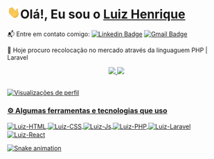 <h1> <img src="https://raw.githubusercontent.com/ABSphreak/ABSphreak/master/gifs/Hi.gif" width="30px">Olá!, Eu sou o <a href="https://github.com/heenriquelu">Luiz Henrique</a></h1>
</h1>

📬 Entre em contato comigo:    [![Linkedin Badge](https://img.shields.io/badge/-LinkedIn-blue?style=flat-square&logo=Linkedin&logoColor=white&link=https://www.linkedin.com/in/luiz-henrique-miranda-malaquias-391b6954/)](https://www.linkedin.com/in/luiz-henrique-miranda-malaquias-391b6954/)
[![Gmail Badge](https://img.shields.io/badge/-Gmail-d14836?style=flat-square&logo=Gmail&logoColor=white&link=mailto:luiz.17017@gmail.com)](mailto:luiz.17017@gmail.com)

🔭 Hoje procuro recolocação no mercado através da linguaguem PHP | Laravel

<div align="center">
  <a href="https://github.com/heenriquelu">
  <img height="180em" src="https://github-readme-stats.vercel.app/api?username=heenriquelu&show_icons=true&theme=dark&include_all_commits=true&count_private=true"/>
  <img height="180em" src="https://github-readme-stats.vercel.app/api/top-langs/?username=heenriquelu&layout=compact&langs_count=7&theme=dark"/>
</div><br>
  
  ![Visualizações de perfil](https://komarev.com/ghpvc/?username=heenriquelu)
  
  ### ⚙️ Algumas ferramentas e tecnologias que uso
  
<div style="display: inline_block">
  <img align="center" alt="Luiz-HTML" height="30" width="40" src="https://cdn.jsdelivr.net/gh/devicons/devicon/icons/html5/html5-original.svg">
  <img align="center" alt="Luiz-CSS" height="30" width="40" src="https://cdn.jsdelivr.net/gh/devicons/devicon/icons/css3/css3-original.svg">
  <img align="center" alt="Luiz-Js" height="30" width="40" src="https://cdn.jsdelivr.net/gh/devicons/devicon/icons/javascript/javascript-plain.svg">
  <img align="center" alt="Luiz-PHP" height="30" width="40" src="https://cdn.jsdelivr.net/gh/devicons/devicon/icons/php/php-plain.svg">
  <img align="center" alt="Luiz-Laravel" height="30" width="40" src="https://cdn.jsdelivr.net/gh/devicons/devicon/icons/laravel/laravel-plain.svg">
  <img align="center" alt="Luiz-React" height="30" width="40" src="https://cdn.jsdelivr.net/gh/devicons/devicon/icons/react/react-original.svg">
  
</div>
  
![Snake animation](https://github.com/heenriquelu/heenriquelu/blob/output/github-contribution-grid-snake.svg)
